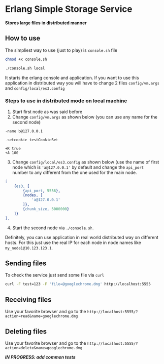 # Erlang Simple Storage Service

**Stores large files in distributed manner**

## How to use

The simpliest way to use (just to play) is `console.sh` file

```bash
chmod +x console.sh

./console.sh local
```

It starts the erlang console and application.
If you want to use this application in distributed way you will have to change 2 files
`config/vm.args` and `config/local/es3.config`

### Steps to use in distributed mode on local machine
1. Start first node as was said before
2. Change `config/vm.args` as shown below (you can use any name for the second node)
```text
-name b@127.0.0.1

-setcookie testCookieSet

+K true
+A 100
```
3. Change `config/local/es3.config` as shown below (use the name of first node which is `'a@127.0.0.1'` by default and change the `api_port` number to any different from the one used for the main node.
```erlang
[
    {es3, [
        {api_port, 5556},
        {nodes, [
            'a@127.0.0.1'
        ]},
        {chunk_size, 5000000}
    ]}
].
```
4. Start the second node via `./console.sh`. 

Definitely, you can use application in real world distributed way on different hosts. For this just use the real IP for each node in node names like `my_node1@10.123.123.1`.

## Sending files
To check the service just send some file via `curl`
```bash
curl -F test=123 -F 'file=@googlechrome.dmg' http://localhost:5555
```

## Receiving files
Use your favorite browser and go to the `http://localhost:5555/?action=read&name=googlechrome.dmg`

## Deleting files
Use your favorite browser and go to the `http://localhost:5555/?action=delete&name=googlechrome.dmg`

***IN PROGRESS: add common tests***
